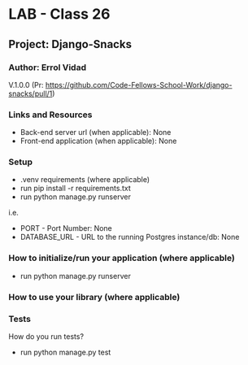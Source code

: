 # LAB - Class 26

## Project: Django-Snacks

### Author: Errol Vidad
V.1.0.0 (Pr: https://github.com/Code-Fellows-School-Work/django-snacks/pull/1)

### Links and Resources
- Back-end server url (when applicable): None
- Front-end application (when applicable): None

### Setup
- .venv requirements (where applicable)
- run pip install -r requirements.txt
- run python manage.py runserver

i.e.

- PORT - Port Number: None
- DATABASE_URL - URL to the running Postgres instance/db: None

### How to initialize/run your application (where applicable)

- run python manage.py runserver

### How to use your library (where applicable)
### Tests
How do you run tests?

- run python manage.py test



